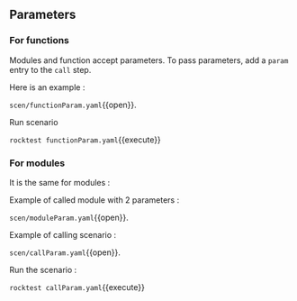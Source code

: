 ## Parameters

### For functions

Modules and function accept parameters. To pass parameters, add a
`param` entry to the `call` step.

Here is an example :

`scen/functionParam.yaml`{{open}}.

Run scenario

`rocktest functionParam.yaml`{{execute}}

### For modules

It is the same for modules :

Example of called module with 2 parameters :

`scen/moduleParam.yaml`{{open}}.

Example of calling scenario :

`scen/callParam.yaml`{{open}}.

Run the scenario :

`rocktest callParam.yaml`{{execute}}


